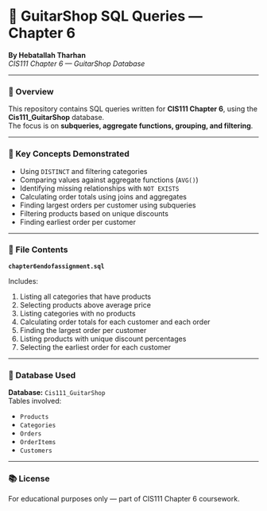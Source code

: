 # 🎸 GuitarShop SQL Queries — Chapter 6
**By Hebatallah Tharhan**  
*CIS111 Chapter 6 — GuitarShop Database*

---

### 📘 Overview
This repository contains SQL queries written for **CIS111 Chapter 6**, using the **Cis111_GuitarShop** database.  
The focus is on **subqueries, aggregate functions, grouping, and filtering**.

---

### 🧠 Key Concepts Demonstrated
- Using `DISTINCT` and filtering categories  
- Comparing values against aggregate functions (`AVG()`)  
- Identifying missing relationships with `NOT EXISTS`  
- Calculating order totals using joins and aggregates  
- Finding largest orders per customer using subqueries  
- Filtering products based on unique discounts  
- Finding earliest order per customer  

---

### 💾 File Contents
**`chapter6endofassignment.sql`**

Includes:
1. Listing all categories that have products  
2. Selecting products above average price  
3. Listing categories with no products  
4. Calculating order totals for each customer and each order  
5. Finding the largest order per customer  
6. Listing products with unique discount percentages  
7. Selecting the earliest order for each customer  

---

### 🧭 Database Used
**Database:** `Cis111_GuitarShop`  
Tables involved:
- `Products`  
- `Categories`  
- `Orders`  
- `OrderItems`  
- `Customers`  

---

### 📚 License
For educational purposes only — part of CIS111 Chapter 6 coursework.
